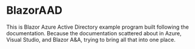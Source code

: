 # BlazorAAD
This is Blazor Azure Active Directory example program built following the documentation.
Because the documentation scattered about in Azure, Visual Studio, and Blazor A&A, trying to bring all that into one place.


